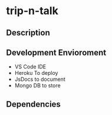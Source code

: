 # trip-n-talk

## Description


## Development Envioroment
* VS Code IDE
* Heroku To deploy
* JsDocs to document
* Mongo DB to store

## Dependencies
